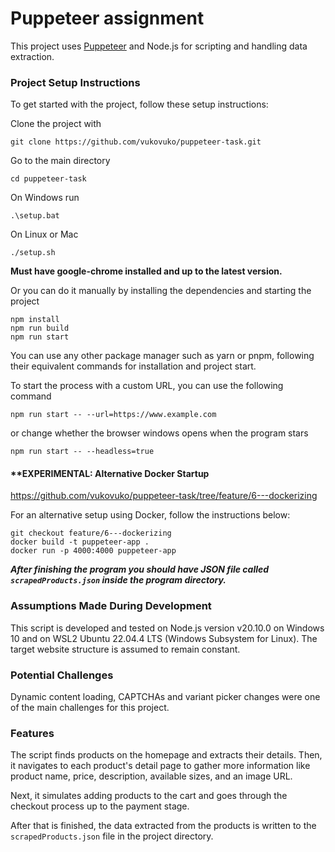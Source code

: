 # Puppeteer assignment

This project uses [Puppeteer](https://pptr.dev/) and Node.js for scripting and handling data extraction.

### Project Setup Instructions

To get started with the project, follow these setup instructions:

Clone the project with 
```
git clone https://github.com/vukovuko/puppeteer-task.git
```

Go to the main directory
```
cd puppeteer-task
```
On Windows run
```
.\setup.bat
```
On Linux or Mac
```
./setup.sh
```
**Must have google-chrome installed and up to the latest version.**

Or you can do it manually by installing the dependencies and starting the project
```
npm install
npm run build
npm run start
```
You can use any other package manager such as yarn or pnpm, following their equivalent commands for installation and project start.

To start the process with a custom URL, you can use the following command
```
npm run start -- --url=https://www.example.com
```
or change whether the browser windows opens when the program stars
```
npm run start -- --headless=true
```

#### **EXPERIMENTAL: Alternative Docker Startup
https://github.com/vukovuko/puppeteer-task/tree/feature/6---dockerizing

For an alternative setup using Docker, follow the instructions below:
```
git checkout feature/6---dockerizing
docker build -t puppeteer-app .
docker run -p 4000:4000 puppeteer-app
```

***After finishing the program you should have JSON file called `scrapedProducts.json` inside the program directory.***

### Assumptions Made During Development

This script is developed and tested on Node.js version v20.10.0 on Windows 10 and on WSL2 Ubuntu 22.04.4 LTS (Windows Subsystem for Linux).
The target website structure is assumed to remain constant.

### Potential Challenges

Dynamic content loading, CAPTCHAs and variant picker changes were one of the main challenges for this project.

### Features

The script finds products on the homepage and extracts their details. Then, it navigates to each product's detail page to gather more information like product name, price, description, available sizes, and an image URL.

Next, it simulates adding products to the cart and goes through the checkout process up to the payment stage.

After that is finished, the data extracted from the products is written to the `scrapedProducts.json` file in the project directory.
